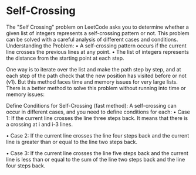 # Self-Crossing
The "Self Crossing" problem on LeetCode asks you to determine whether a given list of integers represents a self-crossing pattern or not. This problem can be solved with a careful analysis of different cases and conditions.
Understanding the Problem:
•	A self-crossing pattern occurs if the current line crosses the previous lines at any point.
•	The list of integers represents the distance from the starting point at each step.

One way is to iterate over the list and make the path step by step, and at each step of the path check that the new position has visited before or not (v1). But this method faces time and memory issues for very large lists.
There is a better method to solve this problem without running into time or memory issues:

Define Conditions for Self-Crossing (fast method):
A self-crossing can occur in different cases, and you need to define conditions for each:
•	Case 1: If the current line crosses the line three steps back. It means that there is a crossing at i and i-3 lines.

•	Case 2: If the current line crosses the line four steps back and the current line is greater than or equal to the line two steps back.



•	Case 3: If the current line crosses the line five steps back and the current line is less than or equal to the sum of the line two steps back and the line four steps back.
